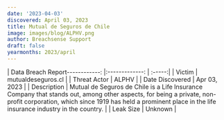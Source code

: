 ```yaml
---
date: '2023-04-03'
discovered: April 03, 2023
title: Mutual de Seguros de Chile
image: images/blog/ALPHV.png
author: Breachsense Support
draft: false
yearmonths: 2023/april
---
```


| Data Breach Report------------:     |:-------------:    | :-----:|
| Victim      | mutualdeseguros.cl      | 
| Threat Actor      | ALPHV      | 
| Date Discovered      | Apr 03, 2023      | 
| Description      | Mutual de Seguros de Chile is a Life Insurance Company that stands out, among other aspects, for being a private, non-profit corporation, which since 1919 has held a prominent place in the life insurance industry in the country.      | 
| Leak Size      | Unknown      | 

